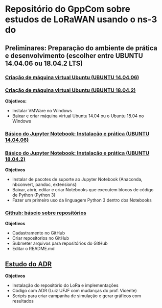 # Repositório do GppCom sobre estudos de LoRaWAN usando o ns-3 do 

## Preliminares: Preparação do ambiente de prática e desenvolvimento (escolher entre UBUNTU 14.04.06 ou 18.04.2 LTS) 
### [Criação de máquina virtual Ubuntu (UBUNTU 14.04.06)](http://nbviewer.jupyter.org/github/vicentesousa/ns-3-lora-gppcom/blob/master/ambiente/h00_VM.ipynb)
### [Criação de máquina virtual Ubuntu (UBUNTU 18.04.2)](http://nbviewer.jupyter.org/github/vicentesousa/ns-3-lora-gppcom/blob/master/ambiente/h00_VM_18.04.ipynb)
**Objetivos:**
- Instalar VMWare no Windows
- Baixar e criar máquina virtual Ubuntu 14.04 ou o Ubuntu 18.04 no Windows

### [Básico do Jupyter Notebook: Instalação e prática (UBUNTU 14.04.06)](http://nbviewer.jupyter.org/github/vicentesousa/ns-3-lora-gppcom/blob/master/ambiente/h00_BJ.ipynb)
### [Básico do Jupyter Notebook: Instalação e prática (UBUNTU 18.04.2)](http://nbviewer.jupyter.org/github/vicentesousa/ns-3-lora-gppcom/blob/master/ambiente/h00_BJ_18.04.ipynb)
**Objetivos**
- Instalar de pacotes de suporte ao Jupyter Notebook (Anaconda, nbconvert, pandoc, extensions)
- Baixar, abrir, editar e criar Notebooks que executem blocos de código de Python (Python 3)
- Fazer um primeiro uso da linguagem Python 3 dentro dos Notebooks

### [Github: báscio sobre repositórios](http://nbviewer.jupyter.org/github/vicentesousa/ns-3-lora-gppcom/blob/master/ambiente/h00_GIT.ipynb)
**Objetivos**
- Cadastramento no GitHub
- Criar repositorios no GitHub
- Submeter arquivos para repositórios do GitHub
- Editar o README.md

## [Estudo do ADR](http://nbviewer.jupyter.org/github/vicentesousa/ns-3-lora-gppcom/blob/master/estudos_ADR.ipynb)
**Objetivos**
- Instalação do repositório do LoRa e implementações 
- Código com ADR (Luiz UFJF com mudanças do prof. Vicente)
- Scripts para criar campanha de simulação e gerar gráficos com resultados

